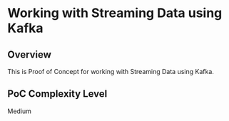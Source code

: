 # Working with Streaming Data using Kafka

## Overview

This is Proof of Concept for working with Streaming Data using Kafka.

## PoC Complexity Level

Medium
